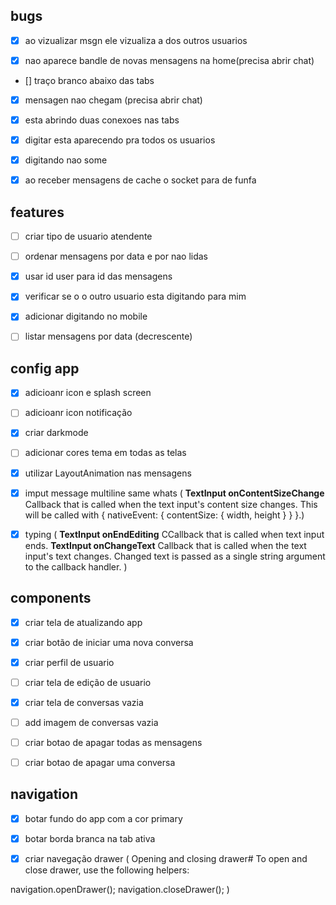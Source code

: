 ## bugs

- [x] ao vizualizar msgn ele vizualiza a dos outros usuarios

- [x] nao aparece bandle de novas mensagens na home(precisa abrir chat)

- [] traço branco abaixo das tabs

- [x] mensagen nao chegam (precisa abrir chat)

- [x] esta abrindo duas conexoes nas tabs

- [x] digitar esta aparecendo pra todos os usuarios

- [x] digitando nao some

- [x] ao receber mensagens de cache o socket para de funfa

## features

- [ ] criar tipo de usuario atendente

- [ ] ordenar mensagens por data e por nao lidas

- [x] usar id user para id das mensagens

- [x] verificar se o o outro usuario esta digitando para mim

- [x] adicionar digitando no mobile

- [ ] listar mensagens por data (decrescente)

## config app

- [x] adicioanr icon e splash screen

- [ ] adicioanr icon notificação

- [x] criar darkmode

- [ ] adicionar cores tema em todas as telas

- [x] utilizar LayoutAnimation nas mensagens

- [x] imput message multiline same whats ( **TextInput onContentSizeChange** Callback that is called when the text input's content size changes. This will be called with { nativeEvent: { contentSize: { width, height } } }.)

- [x] typing ( **TextInput onEndEditing** CCallback that is called when text input ends.
      **TextInput onChangeText** Callback that is called when the text input's text changes. Changed text is passed as a single string argument to the callback handler.
      )

## components

- [x] criar tela de atualizando app

- [x] criar botão de iniciar uma nova conversa

- [x] criar perfil de usuario

- [ ] criar tela de edição de usuario

- [x] criar tela de conversas vazia

- [ ] add imagem de conversas vazia

- [ ] criar botao de apagar todas as mensagens

- [ ] criar botao de apagar uma conversa

## navigation

- [x] botar fundo do app com a cor primary

- [x] botar borda branca na tab ativa

- [x] criar navegação drawer (
      Opening and closing drawer#
      To open and close drawer, use the following helpers:

navigation.openDrawer();
navigation.closeDrawer();
)
